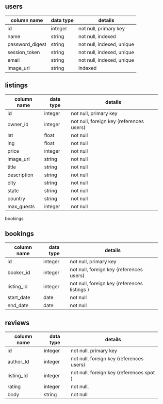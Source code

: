 ## users
column name     | data type | details
----------------|-----------|-----------------------
id              | integer   | not null, primary key
name            | string    | not null, indexed
password_digest | string    | not null, indexed, unique
session_token   | string    | not null, indexed, unique
email           | string    | not null, indexed, unique
image_url       | string    | indexed

## listings
column name | data type | details
------------|-----------|-----------------------
id          | integer   | not null, primary key
owner_id    | integer   | not null, foreign key (references users)
lat         | float     | not null
lng         | float     | not null
price       | integer   | not null
image_url   | string    | not null
title       | string    | not null
description | string    | not null
city        | string    | not null
state       | string    | not null
country     | string    | not null
max_guests  | integer    | not null
bookings

## bookings
column name | data type | details
------------|-----------|-----------------------
id          | integer   | not null, primary key
booker_id   | integer   | not null, foreign key (references users)
listing_id  | integer   | not null, foreign key (references listings )
start_date  | date      | not null
end_date    | date      | not null

## reviews
column name | data type | details
------------|-----------|-----------------------
id          | integer   | not null, primary key
author_Id   | integer   | not null, foreign key (references users)
listing_Id  | integer   | not null, foreign key (references spot )
rating      | integer   | not null,
body        | string    | not null
